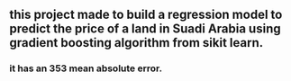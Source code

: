 ## this project made to build a regression model to predict the price of a land in Suadi Arabia using gradient boosting algorithm from sikit learn.
### it has an 353 mean absolute error. 
